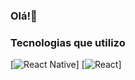 ### Olá!👋

### Tecnologias que utilizo
[![React Native](https://img.shields.io/badge/React_Native-20232A?style=for-the-badge&logo=react&logoColor=61DAFB)]
[![React](https://img.shields.io/badge/React-20232A?style=for-the-badge&logo=react&logoColor=61DAFB)]
